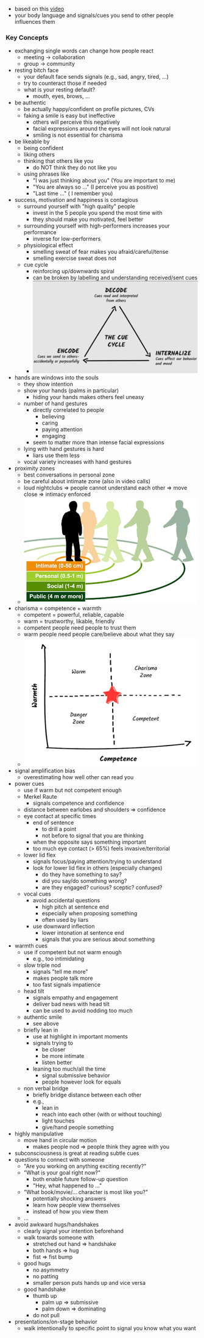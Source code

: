 + based on this [video](https://youtu.be/VHUrdELKjDw?si=hzV8YfWOY4IT8XHQ)
+ your body language and signals/cues you send to other people influences them

### Key Concepts
+ exchanging single words can change how people react
	+ meeting -> collaboration
	+ group -> community
+ resting bitch face
	+ your default face sends signals (e.g., sad, angry, tired, ...)
	+ try to counteract those if needed
	+ what is your resting default?
		+ mouth, eyes, brows, ...
+ be authentic
	+ be actually happy/confident on profile pictures, CVs
	+ faking a smile is easy but ineffective
		+ others will perceive this negatively
		+ facial expressions around the eyes will not look natural
		+ smiling is not essential for charisma 
+ be likeable by
	+ being  confident
	+ liking others
	+ thinking that others like you
		+ do NOT think they do not like you
	+ using phrases like 
		+ "I was just thinking about you" (You are important to me)
		+ "You are always so ..." (I perceive you as positive)
		+ "Last time ..." ( I remember you)
+ success, motivation and happiness is contagious
	+ surround yourself with "high quality" people
		+ invest in the 5 people you spend the most time with
		+ they should make you motivated, feel better
	+ surrounding yourself with high-performers increases your performance
		+ inverse for low-performers
	+ physiological effect
		+ smelling sweat of fear makes you afraid/careful/tense
		+ smelling exercise sweat does not
	+ cue cycle
		+ reinforcing up/downwards spiral
		+ can be broken by labelling and understanding received/sent cues
		+ ![](../z_images/Pasted%20image%2020250526175613.png)
+ hands are windows into the souls
	+ they show intention
	+ show your hands (palms in particular)
		+ hiding your hands makes others feel uneasy
	+ number of hand gestures 
		+ directly correlated to people
			+ believing
			+ caring
			+ paying attention
			+ engaging
		+ seem to matter more than intense facial expressions
	+ lying with hand gestures is hard
		+ liars use them less
	+ vocal variety increases with hand gestures
+ proximity zones
	+ best conversations in personal zone
	+ be careful about intimate zone (also in video calls)
	+ loud nightclubs => people cannot understand each other => move close => intimacy enforced
	+ ![](../z_images/Pasted%20image%2020250531102432.png)
+ charisma = competence + warmth
	+ competent = powerful, reliable, capable
	+ warm = trustworthy, likable, friendly
	+ competent people need people to trust them
	+ warm people need people care/believe about what they say
	+ ![](../z_images/Pasted%20image%2020250531103401.png)
+ signal amplification bias
	+ overestimating how well other can read you
+ power cues
	+ use if warm but not competent enough
	+ Merkel Raute
		+ signals competence and confidence
	+ distance between earlobes and shoulders => confidence
	+ eye contact at specific times 
		+ end of sentence 
			+ to drill a point
			+ not before to signal that you are thinking 
		+ when the opposite says something important
		+ too much eye contact (> 65%) feels invasive/territorial
	+ lower lid flex
		+ signals focus/paying attention/trying to understand
		+ look for lower lid flex in others (especially changes)
			+ do they have something to say?
			+ did you say/do something wrong?
			+ are they engaged? curious? sceptic? confused?
	+ vocal cues
		+ avoid accidental questions
			+ high pitch at sentence end
			+ especially when proposing something
			+ often used by liars
		+ use downward inflection
			+ lower intonation at sentence end
			+ signals that you are serious about something
+ warmth cues
	+ use if competent but not warm enough
		+ e.g., too intimidating
	+ slow triple nod
		+ signals "tell me more"
		+ makes people talk more
		+ too fast signals impatience
	+ head tilt
		+ signals empathy and engagement
		+ deliver bad news with head tilt
		+ can be used to avoid nodding too much
	+ authentic smile
		+ see above
	+ briefly lean in
		+ use at highlight in important moments
		+ signals trying to
			+ be closer
			+ be more intimate
			+ listen better
		+ leaning too much/all the time
			+ signal submissive behavior
			+ people however look for equals
	+ non verbal bridge
		+ briefly bridge distance between each other
		+ e.g.,
			+ lean in
			+ reach into each other (with or without touching)
			+ light touches
			+ give/hand people something
+ highly manipulative
	+ move hand in circular motion
		+ makes people nod => people think they agree with you
+ subconsciousness is great at reading subtle cues
+ questions to connect with someone
	+ "Are you working on anything exciting recently?"
	+ "What is your goal right now?"
		+ both enable future follow-up question
		+ "Hey, what happened to ..."
	+ "What book/movie/... character is most like you?"
		+ potentially shocking answers
		+ learn how people view themselves 
		+ instead of how you view them
	+ ...
+ avoid awkward hugs/handshakes
	+ clearly signal your intention beforehand
	+ walk towards someone with 
		+ stretched out hand => handshake
		+ both hands => hug
		+ fist => fist bump
	+ good hugs
		+ no asymmetry
		+ no patting 
		+ smaller person puts hands up and vice versa
	+ good handshake
		+ thumb up
			+ palm up => submissive
			+ palm down => dominating
		+ do not pull
+ presentations/on-stage behavior
	+ walk intentionally to specific point to signal you know what you want
